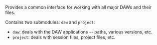 Provides a common interface for working with all major DAWs and their files.

Contains two submodules: `daw` and `project`:
- `daw`: deals with the DAW applications -- paths, various versions, etc.
- `project`: deals with session files, project files, etc.
